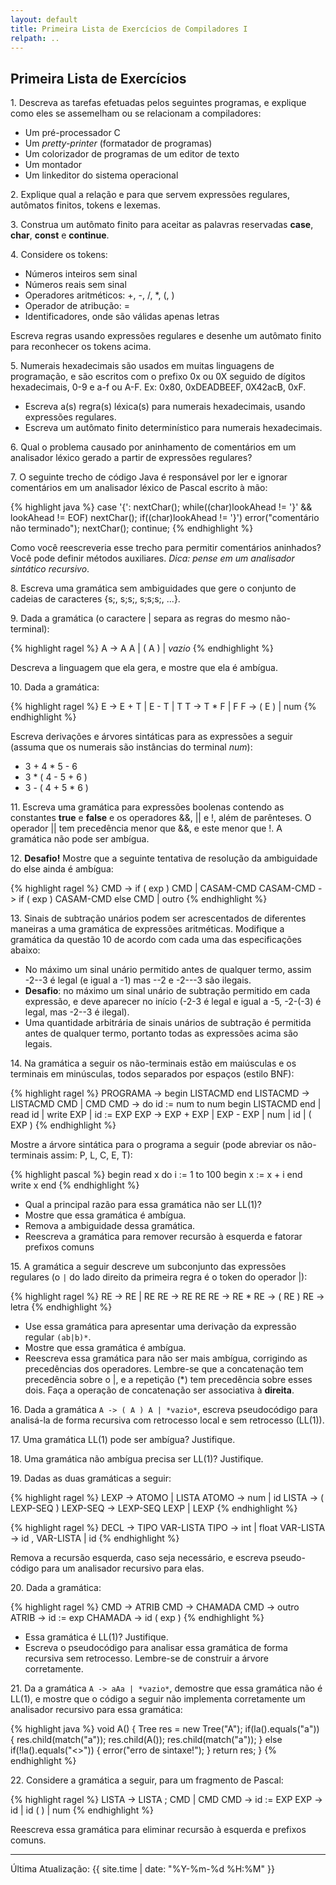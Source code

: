 ```yaml
---
layout: default
title: Primeira Lista de Exercícios de Compiladores I
relpath: ..
---
```


Primeira Lista de Exercícios
----------------------------

1\. Descreva as tarefas efetuadas pelos seguintes programas, e explique
como eles se assemelham ou se relacionam a compiladores:

* Um pré-processador C
* Um *pretty-printer* (formatador de programas)
* Um colorizador de programas de um editor de texto
* Um montador
* Um linkeditor do sistema operacional

2\. Explique qual a relação e para que servem expressões regulares,
autômatos finitos, tokens e lexemas.

3\. Construa um autômato finito para aceitar as palavras reservadas
**case**, **char**, **const** e **continue**.

4\. Considere os tokens:

* Números inteiros sem sinal
* Números reais sem sinal
* Operadores aritméticos: +, -, /, \*, (, )
* Operador de atribução: =
* Identificadores, onde são válidas apenas letras

Escreva regras usando expressões regulares e desenhe um
autômato finito para reconhecer os tokens acima.

5\. Numerais hexadecimais são usados em muitas linguagens de programação, e
são escritos com o prefixo 0x ou 0X seguido de dígitos hexadecimais, 0-9
e a-f ou A-F. Ex: 0x80, 0xDEADBEEF, 0X42acB, 0xF.

* Escreva a(s) regra(s) léxica(s) para numerais hexadecimais, usando expressões regulares.
* Escreva um autômato finito determinístico para numerais hexadecimais.

6\. Qual o problema causado por aninhamento de comentários em um analisador
léxico gerado a partir de expressões regulares?

7\. O seguinte trecho de código Java é responsável por ler e ignorar
comentários em um analisador léxico de Pascal escrito à mão:

{% highlight java %}
      case '{':
        nextChar();
        while((char)lookAhead != '}' &&
              lookAhead != EOF)
          nextChar();
        if((char)lookAhead != '}')
          error("comentário não terminado");
        nextChar();
        continue;
{% endhighlight %}

Como você reescreveria esse trecho para permitir comentários aninhados?
Você pode definir métodos auxiliares. *Dica: pense em um analisador
sintático recursivo*.

8\. Escreva uma gramática sem ambiguidades que gere o conjunto de
cadeias de caracteres {s;, s;s;, s;s;s;, ...}.

9\. Dada a gramática (o caractere | separa as regras do mesmo não-terminal):

{% highlight ragel %}
      A -> A A | ( A ) | *vazio*
{% endhighlight %}

Descreva a linguagem que ela gera, e mostre que ela é ambígua.

10\. Dada a gramática:

{% highlight ragel %}
      E -> E + T | E - T | T
      T -> T * F | F
      F -> ( E ) | num
{% endhighlight %}

Escreva derivações e árvores sintáticas para as expressões a
seguir (assuma que os numerais são instâncias do terminal *num*):

* 3 + 4 \* 5 - 6
* 3 \* ( 4 - 5 + 6 )
* 3 - ( 4 + 5 \* 6 )

11\. Escreva uma gramática para expressões boolenas contendo as
constantes **true** e **false** e os operadores &&, || e !, além de
parênteses. O operador || tem precedência menor que &&, e este menor que
!. A gramática não pode ser ambígua.

12\. **Desafio!** Mostre que a seguinte tentativa de resolução da ambiguidade do else
ainda é ambígua:

{% highlight ragel %}
      CMD -> if ( exp ) CMD | CASAM-CMD
      CASAM-CMD -> if ( exp ) CASAM-CMD else CMD | outro
{% endhighlight %}

13\. Sinais de subtração unários podem ser acrescentados de diferentes
maneiras a uma gramática de expressões aritméticas. Modifique a gramática
da questão 10 de acordo com cada uma das especificações abaixo:

* No máximo um sinal unário permitido antes de qualquer termo, assim
  -2--3 é legal (e igual a -1) mas --2 e -2---3 são ilegais.
* **Desafio**: no máximo um sinal unário de subtração permitido em cada expressão,
  e deve aparecer no início (-2-3 é legal e igual a -5, -2-(-3) é
  legal, mas -2--3 é ilegal).
* Uma quantidade arbitrária de sinais unários de subtração é permitida
  antes de qualquer termo, portanto todas as expressões acima são
  legais.

14\. Na gramática a seguir os não-terminais estão em maiúsculas e os
terminais em minúsculas, todos separados por espaços (estilo BNF):

{% highlight ragel %}
    PROGRAMA -> begin LISTACMD end
    LISTACMD -> LISTACMD CMD 
               | CMD
    CMD      -> do id := num to num begin LISTACMD end
               | read id
               | write EXP
               | id := EXP
    EXP      -> EXP + EXP | EXP - EXP | num | id | ( EXP )
{% endhighlight %}

Mostre a árvore sintática para o programa a seguir (pode abreviar os
não-terminais assim: P, L, C, E, T):

{% highlight pascal %}
    begin
      read x
      do i := 1 to 100 begin
        x := x + i
      end
      write x
    end
{% endhighlight %}

* Qual a principal razão para essa gramática não ser LL(1)?
* Mostre que essa gramática é ambígua.
* Remova a ambiguidade dessa gramática.
* Reescreva a gramática para remover recursão à esquerda e fatorar prefixos comuns

15\. A gramática a seguir descreve um subconjunto das expressões regulares (o
`|` do lado direito da primeira regra é o token do operador |):

{% highlight ragel %}
    RE -> RE | RE
    RE -> RE RE
    RE -> RE *
    RE -> ( RE )
    RE -> letra
{% endhighlight %}

* Use essa gramática para apresentar uma derivação da expressão regular `(ab|b)*`.
* Mostre que essa gramática é ambígua.
* Reescreva essa gramática para não ser mais ambígua, corrigindo as precedências dos operadores. Lembre-se que a concatenação tem precedência sobre o |, e a repetição (\*) tem precedência sobre esses dois. Faça a operação de concatenação ser associativa à **direita**.

16\. Dada a gramática `A -> ( A ) A | *vazio*`, escreva pseudocódigo para
analisá-la de forma recursiva com retrocesso local e sem retrocesso (LL(1)).

17\. Uma gramática LL(1) pode ser ambígua? Justifique.

18\. Uma gramática não ambígua precisa ser LL(1)? Justifique.

19\. Dadas as duas gramáticas a seguir:

{% highlight ragel %}
      LEXP -> ATOMO | LISTA
      ATOMO -> num | id
      LISTA -> ( LEXP-SEQ )
      LEXP-SEQ -> LEXP-SEQ LEXP | LEXP
{% endhighlight %}

{% highlight ragel %}
      DECL -> TIPO VAR-LISTA
      TIPO -> int | float
      VAR-LISTA -> id , VAR-LISTA | id
{% endhighlight %}

Remova a recursão esquerda, caso seja necessário, e 
escreva pseudo-código para um analisador recursivo para elas.

20\. Dada a gramática:

{% highlight ragel %}
    CMD -> ATRIB
    CMD -> CHAMADA
    CMD -> outro
    ATRIB -> id := exp
    CHAMADA -> id ( exp )
{% endhighlight %}

* Essa gramática é LL(1)? Justifique.
* Escreva o pseudocódigo para analisar essa gramática de forma recursiva sem retrocesso. Lembre-se de construir a árvore corretamente.

21\. Da a gramática `A -> aAa | *vazio*`, demostre que essa gramática
não é LL(1), e mostre que o código a seguir não implementa corretamente
um analisador recursivo para essa gramática:

{% highlight java %}
    void A() {
      Tree res = new Tree("A");
      if(la().equals("a")) {
        res.child(match("a"));
        res.child(A());
        res.child(match("a"));
      } else if(!la().equals("<<EOF>>")) {
        error("erro de sintaxe!");
      }
      return res;
    }
{% endhighlight %}

22\. Considere a gramática a seguir, para um fragmento de Pascal:

{% highlight ragel %}
    LISTA -> LISTA ; CMD | CMD
    CMD -> id := EXP
    EXP -> id | id ( ) | num
{% endhighlight %}

Reescreva essa gramática para eliminar recursão à esquerda e prefixos comuns.

* * * * *

Última Atualização: {{ site.time | date: "%Y-%m-%d %H:%M" }}
